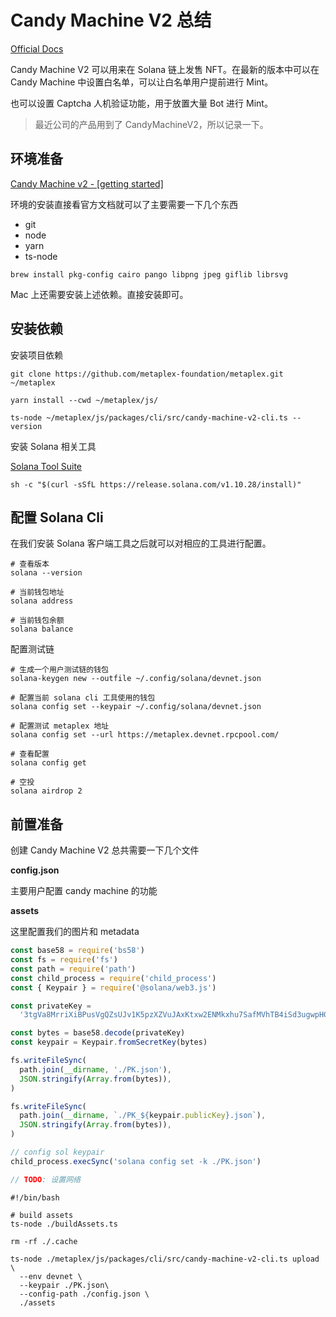 # Candy Machine V2 总结

[Official Docs](https://docs.metaplex.com/candy-machine-v2/introduction)

Candy Machine V2 可以用来在 Solana 链上发售 NFT。在最新的版本中可以在 Candy Machine 中设置白名单，可以让白名单用户提前进行 Mint。

也可以设置 Captcha 人机验证功能，用于放置大量 Bot 进行 Mint。



> 最近公司的产品用到了 CandyMachineV2，所以记录一下。



## 环境准备

[Candy Machine v2 - [getting started]](https://docs.metaplex.com/candy-machine-v2/getting-started)

环境的安装直接看官方文档就可以了主要需要一下几个东西

- git 
- node
- yarn
- ts-node



```shell
brew install pkg-config cairo pango libpng jpeg giflib librsvg
```

Mac 上还需要安装上述依赖。直接安装即可。



## 安装依赖

安装项目依赖

```shell
git clone https://github.com/metaplex-foundation/metaplex.git ~/metaplex

yarn install --cwd ~/metaplex/js/

ts-node ~/metaplex/js/packages/cli/src/candy-machine-v2-cli.ts --version
```



安装 Solana 相关工具 

[Solana Tool Suite](https://docs.solana.com/cli/install-solana-cli-tools)

```shell
sh -c "$(curl -sSfL https://release.solana.com/v1.10.28/install)"
```



## 配置 Solana Cli

在我们安装 Solana 客户端工具之后就可以对相应的工具进行配置。

```shell
# 查看版本
solana --version

# 当前钱包地址
solana address

# 当前钱包余额
solana balance
```



配置测试链

```shell
# 生成一个用户测试链的钱包
solana-keygen new --outfile ~/.config/solana/devnet.json

# 配置当前 solana cli 工具使用的钱包
solana config set --keypair ~/.config/solana/devnet.json

# 配置测试 metaplex 地址
solana config set --url https://metaplex.devnet.rpcpool.com/

# 查看配置
solana config get

# 空投
solana airdrop 2
```



## 前置准备

创建 Candy Machine V2  总共需要一下几个文件

**config.json**

主要用户配置 candy machine 的功能

**assets**

 这里配置我们的图片和 metadata



```js
const base58 = require('bs58')
const fs = require('fs')
const path = require('path')
const child_process = require('child_process')
const { Keypair } = require('@solana/web3.js')

const privateKey =
  '3tgVa8MrriXiBPusVgQZsUJv1K5pzXZVuJAxKtxw2ENMkxhu7SafMVhTB4iSd3ugwpHGaAKYt81jRsfyp55Wuf7D'

const bytes = base58.decode(privateKey)
const keypair = Keypair.fromSecretKey(bytes)

fs.writeFileSync(
  path.join(__dirname, './PK.json'),
  JSON.stringify(Array.from(bytes)),
)

fs.writeFileSync(
  path.join(__dirname, `./PK_${keypair.publicKey}.json`),
  JSON.stringify(Array.from(bytes)),
)

// config sol keypair
child_process.execSync('solana config set -k ./PK.json')

// TODO: 设置网络

```



```shell
#!/bin/bash

# build assets
ts-node ./buildAssets.ts

rm -rf ./.cache

ts-node ./metaplex/js/packages/cli/src/candy-machine-v2-cli.ts upload \
  --env devnet \
  --keypair ./PK.json\
  --config-path ./config.json \
  ./assets
```



